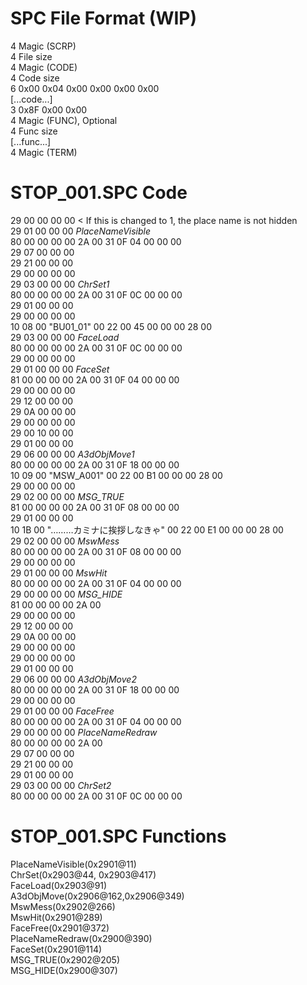 # SPC File Format (WIP)
4 Magic (SCRP)  
4 File size  
4 Magic (CODE)  
4 Code size  
6 0x00 0x04 0x00 0x00 0x00 0x00  
[...code...]  
3 0x8F 0x00 0x00  
4 Magic (FUNC), Optional  
4 Func size  
[...func...]  
4 Magic (TERM)  
# STOP_001.SPC Code
29 00 00 00 00 < If this is changed to 1, the place name is not hidden  
29 01 00 00 00 *PlaceNameVisible*  
80 00 00 00 00 2A 00 31 0F 04 00 00 00  
29 07 00 00 00  
29 21 00 00 00  
29 00 00 00 00  
29 03 00 00 00 *ChrSet1*  
80 00 00 00 00 2A 00 31 0F 0C 00 00 00  
29 01 00 00 00  
29 00 00 00 00  
10 08 00 "BU01_01" 00 22 00 45 00 00 00 28 00  
29 03 00 00 00 *FaceLoad*  
80 00 00 00 00 2A 00 31 0F 0C 00 00 00  
29 00 00 00 00  
29 01 00 00 00 *FaceSet*  
81 00 00 00 00 2A 00 31 0F 04 00 00 00  
29 00 00 00 00  
29 12 00 00 00  
29 0A 00 00 00  
29 00 00 00 00  
29 00 10 00 00  
29 01 00 00 00  
29 06 00 00 00 *A3dObjMove1*  
80 00 00 00 00 2A 00 31 0F 18 00 00 00  
10 09 00 "MSW_A001" 00 22 00 B1 00 00 00 28 00  
29 00 00 00 00  
29 02 00 00 00 *MSG_TRUE*  
81 00 00 00 00 2A 00 31 0F 08 00 00 00  
29 01 00 00 00  
10 1B 00 "………カミナに挨拶しなきゃ" 00 22 00 E1 00 00 00 28 00  
29 02 00 00 00 *MswMess*  
80 00 00 00 00 2A 00 31 0F 08 00 00 00  
29 00 00 00 00  
29 01 00 00 00 *MswHit*  
80 00 00 00 00 2A 00 31 0F 04 00 00 00  
29 00 00 00 00 *MSG_HIDE*  
81 00 00 00 00 2A 00  
29 00 00 00 00  
29 12 00 00 00  
29 0A 00 00 00  
29 00 00 00 00  
29 00 00 00 00  
29 01 00 00 00  
29 06 00 00 00 *A3dObjMove2*  
80 00 00 00 00 2A 00 31 0F 18 00 00 00  
29 00 00 00 00  
29 01 00 00 00 *FaceFree*  
80 00 00 00 00 2A 00 31 0F 04 00 00 00  
29 00 00 00 00 *PlaceNameRedraw*  
80 00 00 00 00 2A 00  
29 07 00 00 00  
29 21 00 00 00  
29 01 00 00 00  
29 03 00 00 00 *ChrSet2*  
80 00 00 00 00 2A 00 31 0F 0C 00 00 00  
# STOP_001.SPC Functions
PlaceNameVisible(0x2901@11)  
ChrSet(0x2903@44, 0x2903@417)  
FaceLoad(0x2903@91)  
A3dObjMove(0x2906@162,0x2906@349)  
MswMess(0x2902@266)  
MswHit(0x2901@289)  
FaceFree(0x2901@372)  
PlaceNameRedraw(0x2900@390)  
FaceSet(0x2901@114)  
MSG_TRUE(0x2902@205)  
MSG_HIDE(0x2900@307)  
